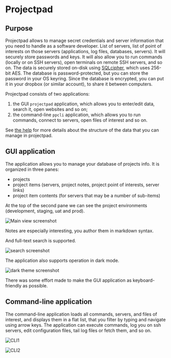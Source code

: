 # Projectpad

## Purpose

Projectpad allows to manage secret credentials and server information that you need to handle as a software developer. List of servers, list of point of interests on those servers (applications, log files, databases, servers). It will securely store passwords and keys. It will also allow you to run commands (locally or on SSH servers), open terminals on remote SSH servers, and so on.
The data is securely stored on-disk using [SQLcipher][], which uses 256-bit AES. The database is password-protected, but you can store the password in your OS keyring. Since the database is encrypted, you can put it in your dropbox (or similar account), to share it between computers.

Projectpad consists of two applications:

1. the GUI `projectpad` application, which allows you to enter/edit data, search it, open websites and so on;
2. the command-line `ppcli` application, which allows you to run commands, connect to servers, open files of interest and so on.

See [the help](https://github.com/emmanueltouzery/projectpad2/wiki/Help) for more details about the structure of the data that you can manage in projectpad.

## GUI application

The application allows you to manage your database of projects info. It is organized in three panes:

- projects
- project items (servers, project notes, project point of interests, server links)
- project item contents (for servers that may be a number of sub-items)

At the top of the second pane we can see the project environments (development, staging, uat and prod).

![Main view screenshot](https://raw.githubusercontent.com/wiki/emmanueltouzery/projectpad2/pics/gui1.png)

Notes are especially interesting, you author them in markdown syntax.

And full-text search is supported.

![search screenshot](https://raw.githubusercontent.com/wiki/emmanueltouzery/projectpad2/pics/gui2.png)

The application also supports operation in dark mode.

![dark theme screenshot](https://raw.githubusercontent.com/wiki/emmanueltouzery/projectpad2/pics/gui_dark1.png)

There was some effort made to make the GUI application as keyboard-friendly as possible.

## Command-line application

The command-line application loads all commands, servers, and files of interest, and displays them in a flat list, that you filter by typing and navigate using arrow keys. The application can execute commands, log you on ssh servers, edit configuration files, tail log files or fetch them, and so on.

![CLI1](https://raw.githubusercontent.com/wiki/emmanueltouzery/projectpad2/pics/cli1.svg)

![CLI2](https://raw.githubusercontent.com/wiki/emmanueltouzery/projectpad2/pics/cli2.svg)

[sqlcipher]: https://www.zetetic.net/sqlcipher/
